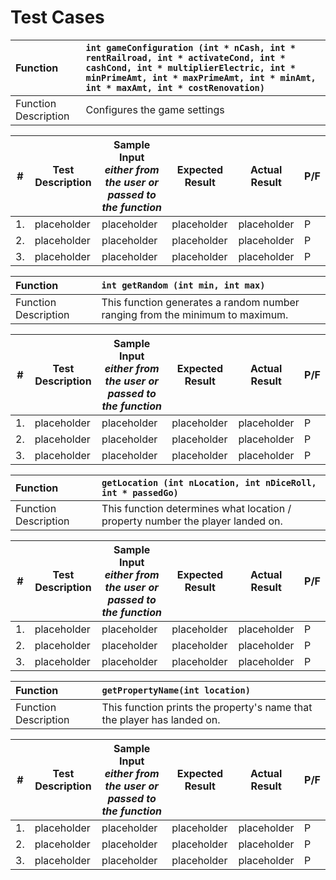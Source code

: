 # Test Cases


| Function | `int gameConfiguration (int * nCash, int * rentRailroad, int * activateCond, int * cashCond, int * multiplierElectric, int * minPrimeAmt, int * maxPrimeAmt, int * minAmt, int * maxAmt, int * costRenovation)` |
| :---------- | :---------- |
| Function Description | Configures the game settings |

| # | Test Description | Sample Input <br />*either from the user or passed to the function* | Expected Result | Actual Result | P/F |
| ----- | ----- | ----- | ----- | ----- | ----- |
| 1. | placeholder | placeholder | placeholder | placeholder | P |
| 2. | placeholder | placeholder | placeholder | placeholder | P |
| 3. | placeholder | placeholder | placeholder | placeholder | P |


| Function | `int getRandom (int min, int max)` |
| :---------- | :---------- |
| Function Description | This function generates a random number ranging from the minimum to maximum. |

| # | Test Description | Sample Input <br />*either from the user or passed to the function* | Expected Result | Actual Result | P/F |
| ----- | ----- | ----- | ----- | ----- | ----- |
| 1. | placeholder | placeholder | placeholder | placeholder | P |
| 2. | placeholder | placeholder | placeholder | placeholder | P |
| 3. | placeholder | placeholder | placeholder | placeholder | P |


| Function | `getLocation (int nLocation, int nDiceRoll, int * passedGo)` |
| :---------- | :---------- |
| Function Description | This function determines what location / property number the player landed on. |

| # | Test Description | Sample Input <br />*either from the user or passed to the function* | Expected Result | Actual Result | P/F |
| ----- | ----- | ----- | ----- | ----- | ----- |
| 1. | placeholder | placeholder | placeholder | placeholder | P |
| 2. | placeholder | placeholder | placeholder | placeholder | P |
| 3. | placeholder | placeholder | placeholder | placeholder | P |

| Function | `getPropertyName(int location)` |
| :---------- | :---------- |
| Function Description | This function prints the property's name that the player has landed on. |

| # | Test Description | Sample Input <br />*either from the user or passed to the function* | Expected Result | Actual Result | P/F |
| ----- | ----- | ----- | ----- | ----- | ----- |
| 1. | placeholder | placeholder | placeholder | placeholder | P |
| 2. | placeholder | placeholder | placeholder | placeholder | P |
| 3. | placeholder | placeholder | placeholder | placeholder | P |

